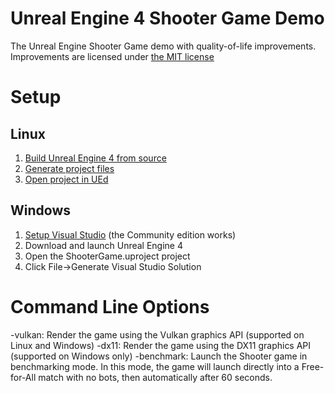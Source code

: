 # Unreal Engine 4 Shooter Game Demo

The Unreal Engine Shooter Game demo with quality-of-life improvements. Improvements are licensed under [the MIT license](https://opensource.org/licenses/MIT)

# Setup

## Linux
1. [Build Unreal Engine 4 from source](https://wiki.unrealengine.com/Building_On_Linux#Building)
2. [Generate project files](https://wiki.unrealengine.com/Building_On_Linux#Generating_project_files_for_your_project)
3. [Open project in UEd](https://wiki.unrealengine.com/Building_On_Linux#Opening_your_project)

## Windows
1. [Setup Visual Studio](https://docs.unrealengine.com/en-US/Programming/Development/VisualStudioSetup/index.html) (the Community edition works)
2. Download and launch Unreal Engine 4
3. Open the ShooterGame.uproject project
4. Click File->Generate Visual Studio Solution

# Command Line Options

-vulkan: Render the game using the Vulkan graphics API (supported on Linux and Windows)
-dx11: Render the game using the DX11 graphics API (supported on Windows only)
-benchmark: Launch the Shooter game in benchmarking mode. In this mode, the game will launch directly into a Free-for-All match with no bots, then automatically after 60 seconds.